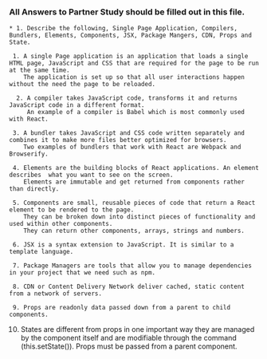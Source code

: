 ### All Answers to Partner Study should be filled out in this file.
    * 1. Describe the following, Single Page Application, Compilers, Bundlers, Elements, Components, JSX, Package Mangers, CDN, Props and State.
  
     1. A single Page application is an application that loads a single HTML page, JavaScript and CSS that are required for the page to be run at the same time.
        The application is set up so that all user interactions happen without the need the page to be reloaded.
  
      2. A compiler takes JavaScript code, transforms it and returns JavaScript code in a different format.
         An example of a compiler is Babel which is most commonly used with React.
  
     3. A bundler takes JavaScript and CSS code written separately and combines it to make more files better optimized for browsers.
        Two examples of bundlers that work with React are Webpack and Browserify.
 
     4. Elements are the building blocks of React applications. An element describes  what you want to see on the screen.
        Elements are immutable and get returned from components rather than directly.
 
     5. Components are small, reusable pieces of code that return a React element to be rendered to the page.
        They can be broken down into distinct pieces of functionality and used within other components.
        They can return other components, arrays, strings and numbers.
 
     6. JSX is a syntax extension to JavaScript. It is similar to a template language.
 
     7. Package Managers are tools that allow you to manage dependencies in your project that we need such as npm.
 
     8. CDN or Content Delivery Network deliver cached, static content from a network of servers.
 
     9. Props are readonly data passed down from a parent to child components.
 
  10. States are different from props in one important way they are managed by the component itself and are modifiable through the command (this.setState()). Props must be passed from a parent component.